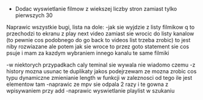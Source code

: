 - Dodac wyswietlanie filmow z wiekszej liczby stron zamiast tylko pierwszych 30

Naprawic wszystkie bugi, lista na dole:
-jak sie wyjdzie z listy filmikow q to przechodzi to ekranu z play next video zamiast sie wrocic do listy kanalow (to pewnie cos podobnego do go back to videos list trzeba zrobic)
to jest niby rozwiazane ale potem jak sie wroce to przez goto statement sie cos psuje i mam za kazdym wybraniem innego kanalu te same filmiki

-w niektorych przypadkach caly teminal sie wywala nie wiadomo czemu
-z history mozna usunac te duplikaty jakos podejrzewam ze mozna zrobic cos typu dynamiczne zmienianie length w funkcji w zaleznosci od tego ile jest elementow tam
-naprawic ze mpv sie odpala 2 razy i te gowna z wpisywaniem przy add
-naprawic wyswietlanie playlist w szukaniu